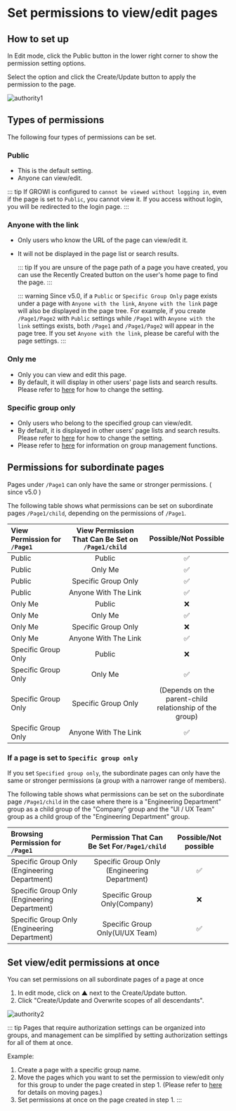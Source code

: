 # Set permissions to view/edit pages

## How to set up

In Edit mode, click the Public button in the lower right corner to show the permission setting options.

Select the option and click the Create/Update button to apply the permission to the page.

![authority1](/assets/images/authority1.png)

## Types of permissions

The following four types of permissions can be set.

### Public

- This is the default setting.
- Anyone can view/edit.

::: tip
If GROWI is configured to `cannot be viewed without logging in`, even if the page is set to `Public`, you cannot view it. If you access without login, you will be redirected to the login page.
:::

### Anyone with the link

- Only users who know the URL of the page can view/edit it.
- It will not be displayed in the page list or search results.

  ::: tip
  If you are unsure of the page path of a page you have created, you can use the Recently Created button on the user's home page to find the page.
  :::

  ::: warning
  Since v5.0, if a `Public` or `Specific Group Only` page exists under a page with `Anyone with the link`, `Anyone with the link` page will also be displayed in the page tree.
  For example, if you create `/Page1/Page2` with `Public` settings while `/Page1` with `Anyone with the link` settings exists, both `/Page1` and `/Page1/Page2` will appear in the page tree.
  If you set `Anyone with the link`, please be careful with the page settings.
  :::

### Only me

- Only you can view and edit this page.
- By default, it will display in other users' page lists and search results. Please refer to [here](/en/admin-guide/management-cookbook/security.html) for how to change the setting.

### Specific group only

- Only users who belong to the specified group can view/edit.
- By default, it is displayed in other users' page lists and search results. Please refer to [here](/en/admin-guide/management-cookbook/security.html) for how to change the setting.
- Please refer to [here](/en/admin-guide/management-cookbook/group.html) for information on group management functions.

## Permissions for subordinate pages

Pages under `/Page1` can only have the same or stronger permissions. ( since v5.0 )

The following table shows what permissions can be set on subordinate pages `/Page1/child`, depending on the permissions of `/Page1`.

| View Permission for `/Page1` | View Permission That Can Be Set on `/Page1/child` |                  Possible/Not Possible                  |
| :--------------------------- | :-----------------------------------------------: | :-----------------------------------------------------: |
| Public                       |                      Public                       |                   :white_check_mark:                    |
| Public                       |                      Only Me                      |                   :white_check_mark:                    |
| Public                       |                Specific Group Only                |                   :white_check_mark:                    |
| Public                       |               Anyone With The Link                |                   :white_check_mark:                    |
| Only Me                      |                      Public                       |                           :x:                           |
| Only Me                      |                      Only Me                      |                   :white_check_mark:                    |
| Only Me                      |                Specific Group Only                |                           :x:                           |
| Only Me                      |               Anyone With The Link                |                   :white_check_mark:                    |
| Specific Group Only          |                      Public                       |                           :x:                           |
| Specific Group Only          |                      Only Me                      |                   :white_check_mark:                    |
| Specific Group Only          |                Specific Group Only                | (Depends on the parent-child relationship of the group) |
| Specific Group Only          |               Anyone With The Link                |                   :white_check_mark:                    |

### If a page is set to `Specific group only`

If you set `Specified group only`, the subordinate pages can only have the same or stronger permissions (a group with a narrower range of members).

The following table shows what permissions can be set on the subordinate page `/Page1/child` in the case where there is a "Engineering Department" group as a child group of the "Company" group and the "UI / UX Team" group as a child group of the "Engineering Department" group.

| Browsing Permission for `/Page1`             | Permission That Can Be Set For`/Page1/child` | Possible/Not possible |
| :------------------------------------------- | :------------------------------------------: | :-------------------: |
| Specific Group Only (Engineering Department) | Specific Group Only (Engineering Department) |  :white_check_mark:   |
| Specific Group Only (Engineering Department) |         Specific Group Only(Company)         |          :x:          |
| Specific Group Only (Engineering Department) |       Specific Group Only(UI/UX Team)        |  :white_check_mark:   |

## Set view/edit permissions at once

You can set permissions on all subordinate pages of a page at once

1. In edit mode, click on ▲ next to the Create/Update button.
2. Click "Create/Update and Overwrite scopes of all descendants".

![authority2](/assets/images/authority2.png)

::: tip
Pages that require authorization settings can be organized into groups, and management can be simplified by setting authorization settings for all of them at once.

Example:

1. Create a page with a specific group name.
2. Move the pages which you want to set the permission to view/edit only for this group to under the page created in step 1.
(Please refer to [here](/en/guide/features/page_operation.html) for details on moving pages.)
3. Set permissions at once on the page created in step 1.
:::
